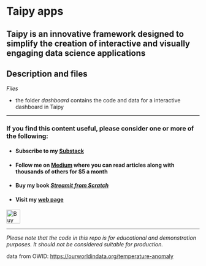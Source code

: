 # Taipy apps 

## Taipy is an innovative framework designed to simplify the creation of interactive and visually engaging data science applications


## Description and files

_Files_

- the folder _dashboard_ contains the code and data for a interactive dashboard in Taipy

---
### If you find this content useful, please consider one or more of the following:

-  #### Subscribe to my [Substack](https://technofile.substack.com/)
-  #### Follow me on  [Medium](https://medium.com/@alan-jones) where you can read articles along with thousands of others for $5 a month  
-  #### Buy my book [ _Streamit from Scratch_](https://alanjones2.github.io/streamlitfromscratch/)
-  #### Visit my [web page](alanjones2.github.io)

<a href='https://ko-fi.com/M4M64THKG' target='_blank'><img height='36' style='border:0px;height:36px;' src='https://storage.ko-fi.com/cdn/kofi2.png?v=3' border='0' alt='Buy Me a Coffee at ko-fi.com' /></a>

---

_Please note that the code in this repo is for educational and demonstration purposes. It should not be considered suitable for production._

data from OWID: https://ourworldindata.org/temperature-anomaly
